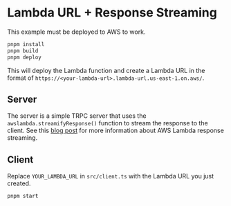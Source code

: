 # Lambda URL + Response Streaming

This example must be deployed to AWS to work.

```sh
pnpm install
pnpm build
pnpm deploy
```

This will deploy the Lambda function and create a Lambda URL in the format of `https://<your-lambda-url>.lambda-url.us-east-1.on.aws/`.

## Server

The server is a simple TRPC server that uses the `awslambda.streamifyResponse()` function to stream the response to the client. See this [blog post](https://aws.amazon.com/blogs/compute/introducing-aws-lambda-response-streaming/) for more information about AWS Lambda response streaming.

## Client

Replace `YOUR_LAMBDA_URL` in `src/client.ts` with the Lambda URL you just created.

```sh
pnpm start
```
